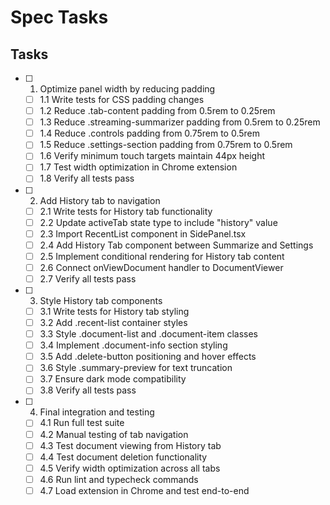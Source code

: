 # Spec Tasks

## Tasks

- [ ] 1. Optimize panel width by reducing padding
  - [ ] 1.1 Write tests for CSS padding changes
  - [ ] 1.2 Reduce .tab-content padding from 0.5rem to 0.25rem
  - [ ] 1.3 Reduce .streaming-summarizer padding from 0.5rem to 0.25rem
  - [ ] 1.4 Reduce .controls padding from 0.75rem to 0.5rem
  - [ ] 1.5 Reduce .settings-section padding from 0.75rem to 0.5rem
  - [ ] 1.6 Verify minimum touch targets maintain 44px height
  - [ ] 1.7 Test width optimization in Chrome extension
  - [ ] 1.8 Verify all tests pass

- [ ] 2. Add History tab to navigation
  - [ ] 2.1 Write tests for History tab functionality
  - [ ] 2.2 Update activeTab state type to include "history" value
  - [ ] 2.3 Import RecentList component in SidePanel.tsx
  - [ ] 2.4 Add History Tab component between Summarize and Settings
  - [ ] 2.5 Implement conditional rendering for History tab content
  - [ ] 2.6 Connect onViewDocument handler to DocumentViewer
  - [ ] 2.7 Verify all tests pass

- [ ] 3. Style History tab components
  - [ ] 3.1 Write tests for History tab styling
  - [ ] 3.2 Add .recent-list container styles
  - [ ] 3.3 Style .document-list and .document-item classes
  - [ ] 3.4 Implement .document-info section styling
  - [ ] 3.5 Add .delete-button positioning and hover effects
  - [ ] 3.6 Style .summary-preview for text truncation
  - [ ] 3.7 Ensure dark mode compatibility
  - [ ] 3.8 Verify all tests pass

- [ ] 4. Final integration and testing
  - [ ] 4.1 Run full test suite
  - [ ] 4.2 Manual testing of tab navigation
  - [ ] 4.3 Test document viewing from History tab
  - [ ] 4.4 Test document deletion functionality
  - [ ] 4.5 Verify width optimization across all tabs
  - [ ] 4.6 Run lint and typecheck commands
  - [ ] 4.7 Load extension in Chrome and test end-to-end
